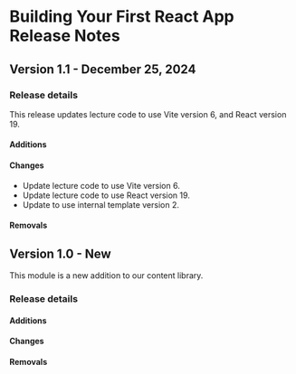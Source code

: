 <h1>
  <span class="headline">Building Your First React App</span>
  <span class="subhead">Release Notes</span>
</h1>

## Version 1.1 - December 25, 2024

### Release details

This release updates lecture code to use Vite version 6, and React version 19.

#### Additions

#### Changes

- Update lecture code to use Vite version 6.
- Update lecture code to use React version 19.
- Update to use internal template version 2.

#### Removals

## Version 1.0 - New

This module is a new addition to our content library.

### Release details

#### Additions

#### Changes

#### Removals
